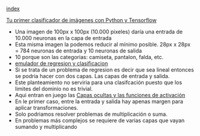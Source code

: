 [index](../readme.md)

[Tu primer clasificador de imágenes con Python y Tensorflow](https://www.youtube.com/watch?v=j6eGHROLKP8&list=PLZ8REt5zt2Pn0vfJjTAPaDVSACDvnuGiG&index=2)
- Una imagen de 100px x 100px (10.000 pixeles) daría una entrada de 10.000 neuronas en la capa de entrada
- Esta misma imagen la podemos reducir al mínimo posible. 28px x 28px = 784 neuronas de entrada y 10 neuronas de salida
- 10 porque son las categorias: camiseta, pantalon, falda, etc.
- [emulador de regresion y clasificacion](https://playground.tensorflow.org/#activation=tanh&batchSize=10&dataset=circle&regDataset=reg-plane&learningRate=0.03&regularizationRate=0&noise=0&networkShape=2,2&seed=0.95468&showTestData=false&discretize=false&percTrainData=40&x=true&y=true&xTimesY=false&xSquared=false&ySquared=false&cosX=false&sinX=false&cosY=false&sinY=false&collectStats=false&problem=regression&initZero=false&hideText=false)
- Si se trata de un problema de regresion es decir que sea lineal entonces se podria hacer con dos capas. Las capas de entrada y salida.
- Este planteamiento no serviria para una clasifcación puesto que los limites del dominio no es trivial.
- Aqui entran en juego las [Capas ocultas y las funciones de activación](https://youtu.be/j6eGHROLKP8?list=PLZ8REt5zt2Pn0vfJjTAPaDVSACDvnuGiG&t=301)
- En le primer caso, entre la entrada y salida hay apenas margen para aplicar transformaciones.
- Solo podriamos resolver problemas de multiplicación o suma.
- En problemas más complejos se requiere de varias capas que vayan sumando y multiplicando